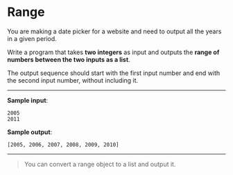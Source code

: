 # Range

You are making a date picker for a website and need to output all the years in a given period.

Write a program that takes **two integers** as input and outputs the **range of numbers between the two inputs as a list**.

The output sequence should start with the first input number and end with the second input number, without including it.

---

**Sample input**:  
```
2005
2011
```

**Sample output**:  
```
[2005, 2006, 2007, 2008, 2009, 2010]
```

---

>You can convert a range object to a list and output it.
